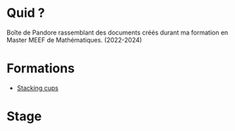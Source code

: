 # Quid ?
Boîte de Pandore rassemblant des documents créés durant ma formation en Master MEEF de Mathématiques. (2022-2024)

# Formations
- [Stacking cups](./Activite.1/index.html)

# Stage
